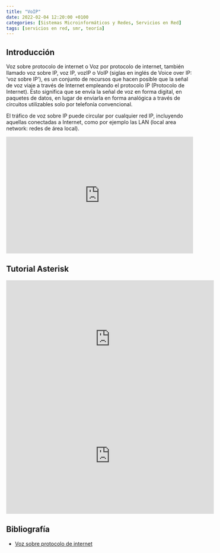 ```yaml
---
title: "VoIP"
date: 2022-02-04 12:20:00 +0100
categories: [Sistemas Microinformáticos y Redes, Servicios en Red]
tags: [servicios en red, smr, teoría]
---
```


## Introducción

Voz sobre protocolo de internet o Voz por protocolo de internet, también llamado voz sobre IP, voz IP, vozIP o VoIP (siglas en inglés de Voice over IP: ‘voz sobre IP’), es un conjunto de recursos que hacen posible que la señal de voz viaje a través de Internet empleando el protocolo IP (Protocolo de Internet). Esto significa que se envía la señal de voz en forma digital, en paquetes de datos, en lugar de enviarla en forma analógica a través de circuitos utilizables solo por telefonía convencional.

El tráfico de voz sobre IP puede circular por cualquier red IP, incluyendo aquellas conectadas a Internet, como por ejemplo las LAN (local area network: redes de área local). 

<iframe width="100%" height="315" src="https://www.youtube.com/embed/eSsRwS9v9Ic" title="YouTube video player" frameborder="0" allow="accelerometer; autoplay; clipboard-write; encrypted-media; gyroscope; picture-in-picture" allowfullscreen></iframe>

## Tutorial Asterisk

<iframe width="560" height="315" src="https://www.youtube.com/embed/yCpPo6aeKU4" title="YouTube video player" frameborder="0" allow="accelerometer; autoplay; clipboard-write; encrypted-media; gyroscope; picture-in-picture" allowfullscreen></iframe>

<iframe width="560" height="315" src="https://www.youtube.com/embed/zY9JeFal36A" title="YouTube video player" frameborder="0" allow="accelerometer; autoplay; clipboard-write; encrypted-media; gyroscope; picture-in-picture" allowfullscreen></iframe>

<!--<iframe width="560" height="315" src="https://www.youtube.com/embed/IS8SFkIRQnw" title="YouTube video player" frameborder="0" allow="accelerometer; autoplay; clipboard-write; encrypted-media; gyroscope; picture-in-picture" allowfullscreen></iframe>-->


## Bibliografía

- [Voz sobre protocolo de internet](https://es.wikipedia.org/wiki/Voz_sobre_protocolo_de_internet)